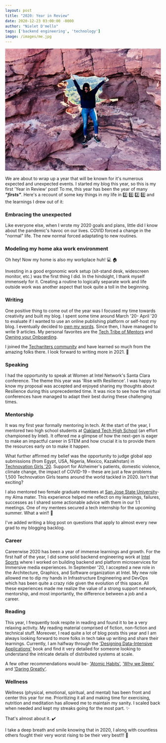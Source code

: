 ```yaml
---
layout: post
title: "2020: Year in Review"
date: 2020-12-23 03:00:00 -0000
author: "Nielet D'mello"
tags: ['backend engineering', 'technology']
image: /images/me.jpg
---
```


![ME!](/images/me.jpg)

We are about to wrap up a year that will be known for it's numerous expected and unexpected events.
I started my blog this year, so this is my first 'Year in Review' post! To me, this year has been the year of many ***"firsts"***.
Here's a recount of some key things in my life in :two: :zero: :two: :zero: and the learnings I drew out of it:

  

### Embracing the unexpected

Like everyone else, when I wrote my 2020 goals and plans, little did I know about the pandemic's havoc on our lives. COVID forced a change in the "normal" life. The new normal forced adaptating to new routines.

  

### Modeling my home aka work environment

Oh hey! Now my home is also my workplace huh! :computer: :house:

Investing in a good ergonomic work setup (sit-stand desk, widescreen monitor, etc.) was the first thing I did. In the hindsight, I thank myself immensely for it.
Creating a routine to logically separate work and life outside work was another aspect that took quite a toll in the beginning.

  

### Writing

One positive thing to come out of the year was I focused my time towards creativity and built my blog. I spent some time around March '20- April '20 to evaluate if I wanted to use an online publishing platform or self-host my blog. I eventually decided to [own my words](https://www.hanselman.com/blog/your-words-are-wasted). 
Since then, I have managed to write 9 articles. My personal favorites are the [Tech Tribe of Mentors](https://dmellonielet.com/2020/10/20/tech-tribe-of-mentors.html) and [Owning your Onboarding](https://dmellonielet.com/2020/11/30/software-engineers-guide-to-owning-the-onboarding.html).

I joined the [Techwriters community](https://lethain.com/techwriters/) and have learned so much from the amazing folks there.
I look forward to writing more in 2021. :pencil:

  

### Speaking

I had the opportunity to speak at Women at Intel Network's Santa Clara conference. The theme this year was 'Rise with Resilience'. I was happy to know my proposal was accepted and enjoyed sharing my thoughts about Resilience during this unprecedented time. It was nice to see how the virtual conferences have managed to adapt their best during these challenging times.
  

### Mentorship

It was my first year formally mentoring in tech. At the start of the year, I mentored two high school students at [Oakland Tech High School](https://www.oaklandedfund.org/programs/intel/intel-mentorships/) (an effort championed by Intel). It offered me a glimpse of how the next-gen is eager to make an impactful career in STEM and how crucial it is to provide them the resources early on to make it happen.

What further affirmed my belief was the opportunity to judge global app submissions (from Egypt, USA, Nigeria, Mexico, Kazakhstan) in [Technovation Girls '20](https://technovationchallenge.org/). Support for Alzheimer's patients, domestic violence, climate change, the impact of COVID-19 – these are just a few problems 1,500 Technovation Girls teams around the world tackled in 2020. Isn't that exciting?

I also mentored two female graduate mentees at [San Jose State University](https://sjsu2.peoplegrove.com/)- my Alma mater. This experience helped me reflect on my learnings, failures, successes as I shared some actionable advice with them in our 1:1 meetings. One of my mentees secured a tech internship for the upcoming summer. What a win!! :tada:

I've added writing a blog post on questions that apply to almost every new grad to my blogging backlog.

  

### Career

Careerwise 2020 has been a year of immense learnings and growth. For the first half of the year, I did some solid backend engineering work at [Intel Sports](https://www.intel.com/content/www/us/en/sports/sports-overview.html) where I worked on building backend and platform microservices for Immersive media experiences. In September '20, I accepted a new role in the Architecture, Graphics, and Software organization at Intel. My new role allowed me to dip my hands in Infrastructure Engineering and DevOps which has been quite a crazy ride given the evolution of this space.
All these experiences made me realize the value of a strong support network, mentorship, and most importantly, the difference between a job and a career. 
  

### Reading

This year, I frequently took respite in reading and found it to be a very relaxing activity. My reading material comprised of fiction, non-fiction and technical stuff. Moreover, I read quite a lot of blog posts this year and I am always looking forward to more folks in tech take up writing and share their learnings.
Currently, I am halfway through the ['Designing Data-Intensive Applications'](https://dataintensive.net/) book and find it very detailed for someone looking to understand the intricate details of distributed systems at scale. 

A few other recommendations would be- ['Atomic Habits'](https://jamesclear.com/atomic-habits), ['Why we Sleep'](https://www.gatesnotes.com/Books/Why-We-Sleep) and ['Daring Greatly'](https://blog.ted.com/5-insights-from-brene-browns-new-book-daring-greatly-out-today/).
  

### Wellness

Wellness (physical, emotional, spiritual, and mental) has been front and center this year for me. Prioritizing it all and making time for exercising, nutrition and meditation has allowed me to maintain my sanity. I scaled back when needed and kept my streaks going for the most part. :sparkles:


That's almost about it. :heavy_check_mark:

I take a deep breath and smile knowing that in 2020, I along with countless others fought their very worst rising to be their very best!!! :star2: